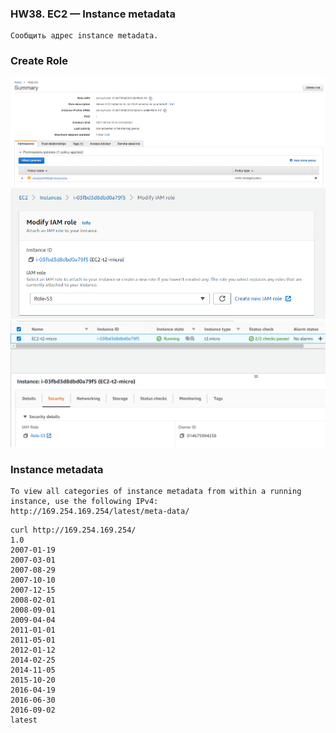 ### HW38. EC2 — Instance metadata
``` 
Сообщить адрес instance metadata.
```
### Create Role
![screen shot web page](https://github.com/v-kostyukov/ithillel-tasks/blob/master/HW38/img/screen1.png)
![screen shot web page](https://github.com/v-kostyukov/ithillel-tasks/blob/master/HW38/img/screen2.png)
![screen shot web page](https://github.com/v-kostyukov/ithillel-tasks/blob/master/HW38/img/screen3.png)
### Instance metadata
``` 
To view all categories of instance metadata from within a running instance, use the following IPv4:
http://169.254.169.254/latest/meta-data/
```
``` 
curl http://169.254.169.254/
1.0
2007-01-19
2007-03-01
2007-08-29
2007-10-10
2007-12-15
2008-02-01
2008-09-01
2009-04-04
2011-01-01
2011-05-01
2012-01-12
2014-02-25
2014-11-05
2015-10-20
2016-04-19
2016-06-30
2016-09-02
latest
```

